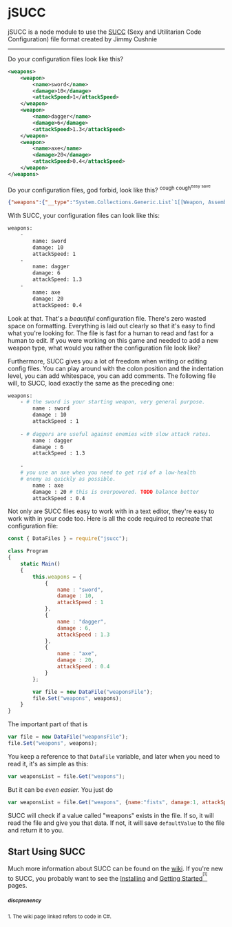 # jSUCC

jSUCC is a node module to use the [SUCC](https://github.com/JimmyCushnie/SUCC) (Sexy and Utilitarian Code Configuration) file format created by Jimmy Cushnie

___
Do your configuration files look like this?

```xml
<weapons>
    <weapon>
        <name>sword</name>
        <damage>10</damage>
        <attackSpeed>1</attackSpeed>
    </weapon>
    <weapon>
        <name>dagger</name>
        <damage>6</damage>
        <attackSpeed>1.3</attackSpeed>
    </weapon>
    <weapon>
        <name>axe</name>
        <damage>20</damage>
        <attackSpeed>0.4</attackSpeed>
    </weapon>
</weapons>
```

Do your configuration files, god forbid, look like this? <sup>cough cough<sup>easy save</sup></sup>

```json
{"weapons":{"__type":"System.Collections.Generic.List`1[[Weapon, Assembly-CSharp, Version=0.0.0.0, Culture=neutral, PublicKeyToken=null]],mscorlib","value":[{"name":"sword","damage":10,"attackSpeed":1},{"name":"dagger","damage":6,"attackSpeed":1.3},{"name":"axe","damage":20,"attackSpeed":0.4}]}}
```

With SUCC, your configuration files can look like this:

```sh
weapons:
    -
        name: sword
        damage: 10
        attackSpeed: 1
    -
        name: dagger
        damage: 6
        attackSpeed: 1.3
    -
        name: axe
        damage: 20
        attackSpeed: 0.4
```

Look at that. That's a *beautiful* configuration file. There's zero wasted space on formatting. Everything is laid out clearly so that it's easy to find what you're looking for. The file is fast for a human to read and fast for a human to edit. If you were working on this game and needed to add a new weapon type, what would you rather the configuration file look like?

Furthermore, SUCC gives you a lot of freedom when writing or editing config files. You can play around with the colon position and the indentation level, you can add whitespace, you can add comments. The following file will, to SUCC, load exactly the same as the preceding one:

```sh
weapons:
    - # the sword is your starting weapon, very general purpose.
        name : sword
        damage : 10
        attackSpeed : 1
      
    - # daggers are useful against enemies with slow attack rates.
        name : dagger
        damage : 6
        attackSpeed : 1.3
      
    -
    # you use an axe when you need to get rid of a low-health
    # enemy as quickly as possible.
        name : axe
        damage : 20 # this is overpowered. TODO balance better
        attackSpeed : 0.4
```

Not only are SUCC files easy to work with in a text editor, they're easy to work with in your code too. Here is all the code required to recreate that configuration file:

```js
const { DataFiles } = require("jsucc");

class Program
{
    static Main()
    {
        this.weapons = {
            {
                name : "sword",
                damage : 10,
                attackSpeed : 1
            },
            {
                name : "dagger",
                damage : 6,
                attackSpeed : 1.3
            },
            {
                name : "axe",
                damage : 20,
                attackSpeed : 0.4
            }
        };

        var file = new DataFile("weaponsFile");
        file.Set("weapons", weapons);
    }
}
```

The important part of that is

```js
var file = new DataFile("weaponsFile");
file.Set("weapons", weapons);
```

You keep a reference to that `DataFile` variable, and later when you need to read it, it's as simple as this:

```js
var weaponsList = file.Get("weapons");
```

But it can be *even easier.* You just do

```js
var weaponsList = file.Get("weapons", {name:"fists", damage:1, attackSpeed:1.8});
```

SUCC will check if a value called "weapons" exists in the file. If so, it will read the file and give you that data. If not, it will save `defaultValue` to the file and return it to you.

## Start Using SUCC

Much more information about SUCC can be found on the [wiki](https://github.com/JimmyCushnie/SUCC/wiki). If you're new to SUCC, you probably want to see the [Installing](https://github.com/IsCoffeeTho/jsucc/blob/master/Installing.md) and [Getting Started](https://github.com/JimmyCushnie/SUCC/wiki/Getting-Started)[<sup><sup>[1]</sup></sup>](#discrepency) pages.

##### <sup>discprenency</sup>
<sup>1. The wiki page linked refers to code in C#.</sup>